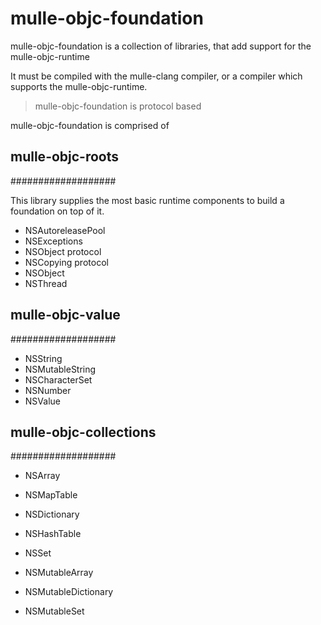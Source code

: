 # mulle-objc-foundation

mulle-objc-foundation is a collection of libraries, that add support for
the mulle-objc-runtime


It must be compiled with the mulle-clang compiler, or a compiler which supports
the mulle-objc-runtime.

> mulle-objc-foundation is protocol based

mulle-objc-foundation is comprised of


## mulle-objc-roots
###################

This library supplies the most basic runtime components to build a foundation
on top of it.

* NSAutoreleasePool
* NSExceptions
* NSObject protocol
* NSCopying protocol
* NSObject
* NSThread


## mulle-objc-value
###################

* NSString
* NSMutableString
* NSCharacterSet
* NSNumber
* NSValue


## mulle-objc-collections
###################

* NSArray
* NSMapTable
* NSDictionary
* NSHashTable
* NSSet

* NSMutableArray
* NSMutableDictionary
* NSMutableSet


